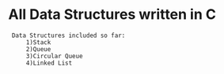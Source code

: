 ﻿# All Data Structures written in C 
     Data Structures included so far:
         1)Stack
         2)Queue
         3)Circular Queue
         4)Linked List
